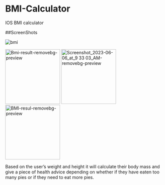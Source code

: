 # BMI-Calculator
IOS BMI calculator

##ScreenShots

![bmi](https://github.com/Sandalu2001/BMI-Calculator/assets/86417299/a30019c8-596d-4087-858e-ef987410f873)

<img width="174" alt="Bmi-result-removebg-preview" src="https://github.com/Sandalu2001/BMI-Calculator/assets/86417299/ba3255b3-3c6e-42d4-999f-6784e5bb0d46">
<img width="174" alt="Screenshot_2023-06-06_at_9 33 03_AM-removebg-preview" src="https://github.com/Sandalu2001/BMI-Calculator/assets/86417299/eb3603a4-9ec4-4b73-8d9a-d2006d67de57">
<img width="174" alt="BMI-resul-removebg-preview" src="https://github.com/Sandalu2001/BMI-Calculator/assets/86417299/777004ef-6413-4ff7-a9ab-912c45c58fa7">


Based on the user’s weight and height it will calculate their body mass and give a piece of health advice depending on whether if they have eaten too many pies or if they need to eat more pies.

